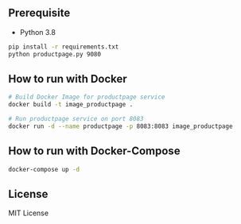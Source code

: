 ## Prerequisite

* Python 3.8

```bash
pip install -r requirements.txt
python productpage.py 9080
```

## How to run with Docker

```bash
# Build Docker Image for productpage service
docker build -t image_productpage .

# Run productpage service on port 8083
docker run -d --name productpage -p 8083:8083 image_productpage 
```

## How to run with Docker-Compose

```bash
docker-compose up -d
```

## License

MIT License